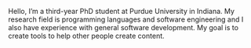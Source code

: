 Hello, I’m a third-year PhD student at Purdue University in Indiana. My research field is programming languages and software engineering and I also have experience with general software development. My goal is to create tools to help other people create content.
